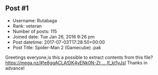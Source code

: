 ## Post #1
- Username: Rutabaga
- Rank: veteran
- Number of posts: 115
- Joined date: Tue Jan 26, 2016 9:26 pm
- Post datetime: 2017-07-03T17:28:50+00:00
- Post Title: Spider-Man 2 (Gamecube) .pak

Greetings everyone,is this a possible to extract contents from this file?
[https://mega.nz/#!e8ggACLA!DK4yENk0N-Zt ... If_kt1yJsI](https://mega.nz/#!e8ggACLA!DK4yENk0N-ZtPaQFyVTvGlWrZxq1ielFKIf_kt1yJsI)
Thanks in advance!
